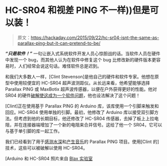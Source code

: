 # HC-SR04 和视差 PING 不一样))但是可以装！

> 原文：<https://hackaday.com/2015/09/22/hc-sr04-isnt-the-same-as-parallax-ping-but-it-can-pretend-to-be/>

***“只是软件！”*** 一句让嵌入式系统软件开发人员心惊胆战的话。当软件人员在硬件中发现一个 bug，而其他人认为在软件中修复这个 bug 比修改新的硬件版本更容易时，人们经常会说这句话。难怪软件总是迟到。

和我们大多数人一样，[Clint Stevenson]是他自己的硬件和软件专家。他想在原型中使用较便宜的 HC-SR04 超声波测距仪。从长远来看，他希望能够选择 Parallax PING 或 MaxBotix 超声波传感器，以便在户外获得更好的性能。他对 SR04 的硬件[破解使这成为一个软件问题](http://www.cascologix.com/blog/hc-sr04-ping-sensor-hardware-mod)，他也设法解决了这个问题！

[Clint]正在使用基于 Parallax PING 的 Arduino 库，该库使用一个引脚来触发和回应。HC-SR04 使用单独的引脚。最初，他修改了 Arduino 库以接受双引脚方法。但考虑到他的长期目标，他还修改了 HC-SR04 传感器，去掉了板上上拉电阻，并在连接器端增加了一个新的电阻来合并信号。这给了他一个 SR04，它可以与基于单引脚的库一起工作。

我们已经看到了用于[感测水深](http://hackaday.com/2013/04/30/sump-pump-alarm-sends-text-message-as-water-rises/)和[产生音乐](http://hackaday.com/2011/02/13/range-finder-musical-toy/)的 Parallax PING 项目。使用[Clint 的]技术，这些可以被破解以使用 HC-SR04。

[Arduino 和 HC-SR04 照片来自 [Blax 实验室](http://www.blaxlab.com/2015/06/connecting-and-programming-hc-sr04.html)
